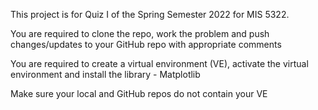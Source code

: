 This project is for Quiz I of the Spring Semester 2022 for MIS 5322.

You are required to clone the repo, work the problem
and push changes/updates to your GitHub repo with appropriate comments

You are required to create a virtual environment (VE), activate the virtual environment
and install the library - Matplotlib

Make sure your local and GitHub repos do not contain your VE